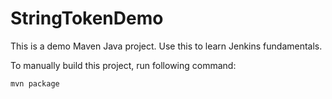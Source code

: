 # StringTokenDemo

This is a demo Maven Java project. Use this to learn Jenkins fundamentals.

To manually build this project, run following command:
```
mvn package
```
